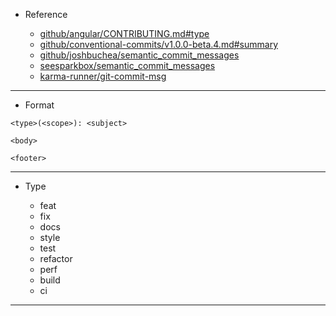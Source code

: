 - Reference
  
  - [github/angular/CONTRIBUTING.md#type](https://github.com/angular/angular/blob/22b96b9/CONTRIBUTING.md#type)
  - [github/conventional-commits/v1.0.0-beta.4.md#summary](https://github.com/conventional-commits/conventionalcommits.org/blob/master/content/v1.0.0-beta.4/index.md#summary%E2%80%B8)
  - [github/joshbuchea/semantic_commit_messages](https://gist.github.com/joshbuchea/6f47e86d2510bce28f8e7f42ae84c716#example)
  - [seesparkbox/semantic_commit_messages](https://seesparkbox.com/foundry/semantic_commit_messages)
  - [karma-runner/git-commit-msg](http://karma-runner.github.io/1.0/dev/git-commit-msg.html)

---

- Format

```
<type>(<scope>): <subject>

<body>

<footer>
```

---

- Type
  
  - feat
  - fix
  - docs
  - style
  - test
  - refactor
  - perf
  - build
  - ci

---

